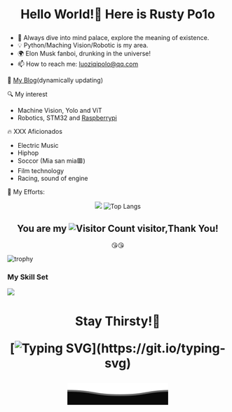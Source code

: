 <div align="center">

**<h1>Hello World!👋 Here is Rusty Po1o</h>**

</div>

- 🔭 Always dive into mind palace, explore the meaning of existence.
- 💡 Python/Maching Vision/Robotic is my area.
- 🌍 Elon Musk fanboi, drunking in the universe!
- 📫 How to reach me: luoziqipolo@qq.com

💬 [My Blog](https://polo-0831.github.io/)(dynamically updating)

🔍 My interest
- Machine Vision, Yolo and ViT
- Robotics, STM32 and [Raspberrypi](https://www.raspberrypi.com/)

🔥 XXX Aficionados
- Electric Music
- Hiphop
- Soccor (Mia san mia🟥)
- Film technology
- Racing, sound of engine

🌱 My Efforts:
<div align="center">

![](https://github-readme-stats.vercel.app/api?username=polo-0831&show_icons=true&theme=synthwave)
![Top Langs](https://github-readme-stats.vercel.app/api/top-langs/?username=polo-0831&layout=compact&theme=tokyonight)

**<h2>You are my ![Visitor Count](https://profile-counter.glitch.me/polo-0831/count.svg) visitor,Thank You!</h2>**:kissing_heart::kissing_heart:

</div>

![trophy](https://github-profile-trophy.vercel.app/?username=polo-0831&theme=juicyfresh)

### My Skill Set

![](https://img.shields.io/badge/Python-3776AB?style=for-the-badge&logo=python&logoColor=white)


<div align="center">

**<h1>Stay Thirsty!🧠</h>**

[![Typing SVG](https://readme-typing-svg.demolab.com?font=Fira+Code&pause=1000&color=F71204&random=false&width=435&lines=Thanks+for+coming!)](https://git.io/typing-svg)

</div>

<p align="center">
        <img src="https://github.com/polo-0831/polo-0831/blob/master/Bottom.svg" alt="Github Stats" />
</p>


